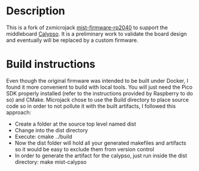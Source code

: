 # Description
This is a fork of zxmicrojack [mist-firmware-rp2040](https://github.com/ZXMicroJack/mist-firmware-rp2040) to support the middleboard [Calypso](https://github.com/teiram/calypso-cyc1000-board). It is a preliminary work to validate the board design and eventually will be replaced by a custom firmware. 
# Build instructions
Even though the original firmware was intended to be built under Docker, I found it more convenient to build with local tools. You will just need the Pico SDK properly installed (refer to the instructions provided by Raspberry to do so) and CMake. Microjack chose to use the Build directory to place source code so in order to not pollute it with the built artifacts, I followed this approach:
- Create a folder at the source top level named dist
- Change into the dist directory
- Execute: cmake ../build
- Now the dist folder will hold all your generated makefiles and artifacts so it would be easy to exclude them from version control
- In order to generate the artifact for the calypso, just run inside the dist directory: make mist-calypso
